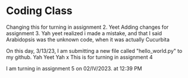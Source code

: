 # Coding Class
Changing this for turning in assignment 2. Yeet
Adding changes for assignment 3. Yah yeet
realized i made a mistake, and that I said Arabidopsis was the unknown code, when it was actually Cucurbita

On this day, 3/13/23, I am submitting a new file called "hello_world.py" to my github. Yah Yeet Yah
x
This is for turning in assignment 4

I am turning in assignment 5 on 02/IV/2023. at 12:39 PM
